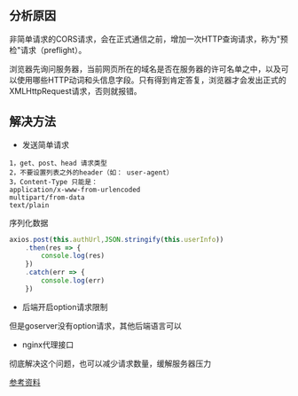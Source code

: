 ## 分析原因

非简单请求的CORS请求，会在正式通信之前，增加一次HTTP查询请求，称为"预检"请求（preflight）。

浏览器先询问服务器，当前网页所在的域名是否在服务器的许可名单之中，以及可以使用哪些HTTP动词和头信息字段。只有得到肯定答复，浏览器才会发出正式的XMLHttpRequest请求，否则就报错。

## 解决方法

- 发送简单请求

```
1，get、post、head 请求类型
2，不要设置列表之外的header（如： user-agent）
3，Content-Type 只能是：
application/x-www-from-urlencoded
multipart/from-data
text/plain
```
序列化数据
```js
axios.post(this.authUrl,JSON.stringify(this.userInfo))
    .then(res => {
        console.log(res)
    })
    .catch(err => {
        console.log(err)
    })
```

- 后端开启option请求限制

但是goserver没有option请求，其他后端语言可以

- nginx代理接口

彻底解决这个问题，也可以减少请求数量，缓解服务器压力


[参考资料](http://www.ruanyifeng.com/blog/2016/04/cors.html)
